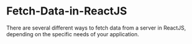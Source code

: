 # Fetch-Data-in-ReactJS
There are several different ways to fetch data from a server in ReactJS, depending on the specific needs of your application.
